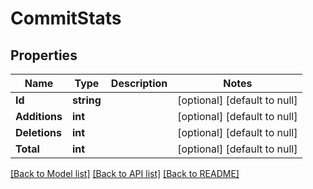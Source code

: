 # CommitStats

## Properties
Name | Type | Description | Notes
------------ | ------------- | ------------- | -------------
**Id** | **string** |  | [optional] [default to null]
**Additions** | **int** |  | [optional] [default to null]
**Deletions** | **int** |  | [optional] [default to null]
**Total** | **int** |  | [optional] [default to null]

[[Back to Model list]](../README.md#documentation-for-models) [[Back to API list]](../README.md#documentation-for-api-endpoints) [[Back to README]](../README.md)


